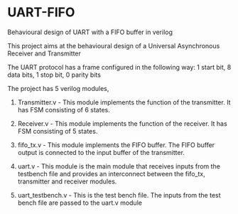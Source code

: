 # UART-FIFO

Behavioural design of UART with a FIFO buffer in verilog

This project aims at the behavioural design of a Universal Asynchronous Receiver and Transmitter

The UART protocol has a frame configured in the following way: 1 start bit, 8 data bits, 1 stop bit, 0 parity bits

The project has 5 verilog modules,
   
1. Transmitter.v - 
     This module implements the function of the transmitter. It has FSM consisting of 6 states.

2. Receiver.v - 
     This module implements the function of the receiver. It has FSM consisting of 5 states.
        
3. fifo_tx.v - 
     This module implements the FIFO buffer. 
     The FIFO buffer output is connected to the input buffer of the transmitter.
        
4. uart.v - 
     This module is the main module that receives inputs from the testbench file and provides an interconnect between the fifo_tx, transmitter and receiver modules.

5. uart_testbench.v - 
     This is the test bench file. The inputs from the test bench file are passed to the uart.v module
   
